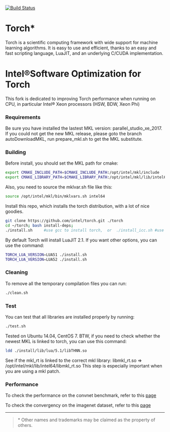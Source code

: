 [![Build Status](https://travis-ci.org/torch/distro.svg?branch=master)](https://travis-ci.org/torch/distro)

Torch*
============
Torch is a scientific computing framework with wide support for machine learning algorithms. It is easy to use and efficient, thanks to an easy and fast scripting language, LuaJIT, and an underlying C/CUDA implementation.

Intel®Software Optimization for Torch
============
This fork is dedicated to improving Torch performance when running on CPU, in particular Intel® Xeon processors (HSW, BDW, Xeon Phi)

### Requirements
Be sure you have installed the lastest MKL version: parallel_studio_xe_2017. 
If you could not get the new MKL release, please goto the branch autoDownloadMKL, run prepare_mkl.sh to get the MKL substitute.

### Building
Before install, you should set the MKL path for cmake:
```sh
export CMAKE_INCLUDE_PATH=$CMAKE_INCLUDE_PATH:/opt/intel/mkl/include
export CMAKE_LIBRARY_PATH=$CMAKE_LIBRARY_PATH:/opt/intel/mkl/lib/intel64
```
Also, you need to source the mklvar.sh file like this:
```sh
source /opt/intel/mkl/bin/mklvars.sh intel64
```


Install this repo, which installs the torch distribution, with a lot of nice goodies.
```sh
git clone https://github.com/intel/torch.git ./torch
cd ~/torch; bash install-deps;
./install.sh     #use gcc to install torch,  or  ./install_icc.sh #use icc to install torch
```

By default Torch will install LuaJIT 2.1. If you want other options, you can use the command:
```sh
TORCH_LUA_VERSION=LUA51 ./install.sh
TORCH_LUA_VERSION=LUA52 ./install.sh
```


### Cleaning
To remove all the temporary compilation files you can run:
```bash
./clean.sh
```

### Test
You can test that all libraries are installed properly by running:
```sh
./test.sh
```
Tested on Ubuntu 14.04, CentOS 7.
BTW, if you need to check whether the newest MKL is linked to torch, you can use this command:
```sh
ldd ./install/lib/lua/5.1/libTHNN.so
```
See if the mkl_rt is linked to the correct mkl library: libmkl_rt.so => /opt/intel/mkl/lib/intel64/libmkl_rt.so
This step is especially important when you are using a mkl patch.



### Performance
To check the performance on the convnet benchmark, refer to this [page](https://github.com/xhzhao/Optimized-Torch-benchmark)


To check the convergency on the imagenet dataset, refer to this [page](https://github.com/xhzhao/imagenet-CPU.torch)

---
>\* Other names and trademarks may be claimed as the property of others.
